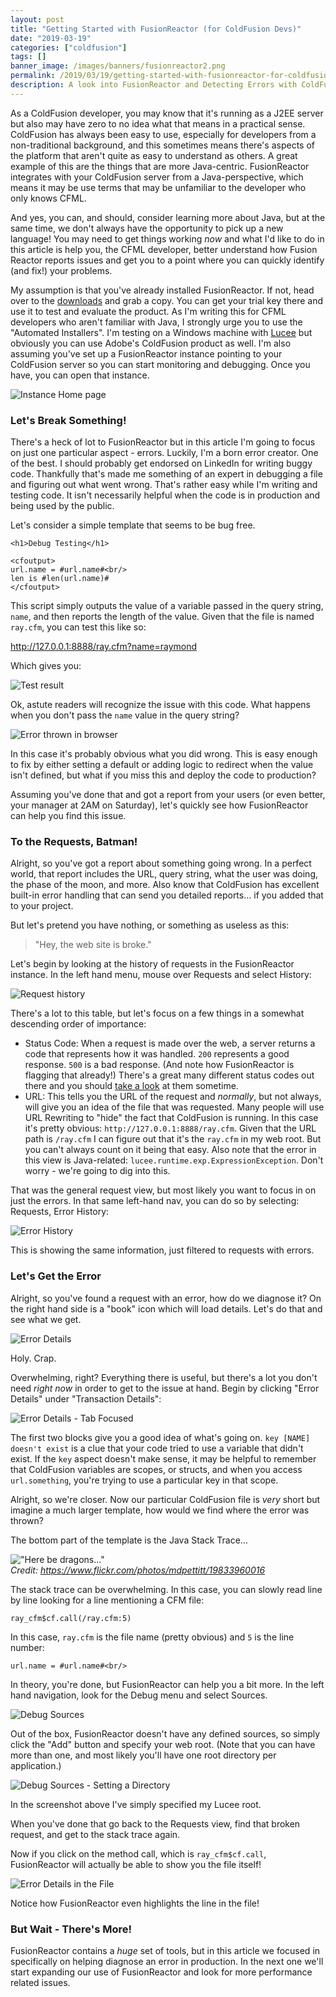 ```yaml
---
layout: post
title: "Getting Started with FusionReactor (for ColdFusion Devs)"
date: "2019-03-19"
categories: ["coldfusion"]
tags: []
banner_image: /images/banners/fusionreactor2.png
permalink: /2019/03/19/getting-started-with-fusionreactor-for-coldfusion-devs
description: A look into FusionReactor and Detecting Errors with ColdFusion pages.
---
```


As a ColdFusion developer, you may know that it's running as a J2EE server but also may have zero to no idea what that means in a practical sense. ColdFusion has always been easy to use, especially for developers from a non-traditional background, and this sometimes means there's aspects of the platform that aren't quite as easy to understand as others. A great example of this are the things that are more Java-centric. FusionReactor integrates with your ColdFusion server from a Java-perspective, which means it may be use terms that may be unfamiliar to the developer who only knows CFML. 

And yes, you can, and should, consider learning more about Java, but at the same time, we don't always have the opportunity to pick up a new language! You may need to get things working *now* and what I'd like to do in this article is help you, the CFML developer, better understand how Fusion Reactor reports issues and get you to a point where you can quickly identify (and fix!) your problems. 

My assumption is that you've already installed FusionReactor. If not, head over to the [downloads](https://www.fusion-reactor.com/download/) and grab a copy. You can get your trial key there and use it to test and evaluate the product. As I'm writing this for CFML developers who aren't familiar with Java, I strongly urge you to use the "Automated Installers". I'm testing on a Windows machine with [Lucee](https://lucee.org/) but obviously you can use Adobe's ColdFusion product as well.  I'm also assuming you've set up a FusionReactor instance pointing to your ColdFusion server so you can start monitoring and debugging. Once you have, you can open that instance.

![Instance Home page](https://static.raymondcamden.com/images/2019/03/instance_home.png)

### Let's Break Something!

There's a heck of lot to FusionReactor but in this article I'm going to focus on just one particular aspect - errors. Luckily, I'm a born error creator. One of the best. I should probably get endorsed on LinkedIn for writing buggy code. Thankfully that's made me something of an expert in debugging a file and figuring out what went wrong. That's rather easy while I'm writing and testing code. It isn't necessarily helpful when the code is in production and being used by the public.

Let's consider a simple template that seems to be bug free.

```markup
<h1>Debug Testing</h1>

<cfoutput>
url.name = #url.name#<br/>
len is #len(url.name)#
</cfoutput>
```

This script simply outputs the value of a variable passed in the query string, `name`, and then reports the length of the value. Given that the file is named `ray.cfm`, you can test this like so:

http://127.0.0.1:8888/ray.cfm?name=raymond

Which gives you:

![Test result](https://static.raymondcamden.com/images/2019/03/test1.png)

Ok, astute readers will recognize the issue with this code. What happens when you don't pass the `name` value in the query string?

![Error thrown in browser](https://static.raymondcamden.com/images/2019/03/raw_error.png)

In this case it's probably obvious what you did wrong. This is easy enough to fix by either setting a default or adding logic to redirect when the value isn't defined, but what if you miss this and deploy the code to production? 

Assuming you've done that and got a report from your users (or even better, your manager at 2AM on Saturday), let's quickly see how FusionReactor can help you find this issue.

### To the Requests, Batman!

Alright, so you've got a report about something going wrong. In a perfect world, that report includes the URL, query string, what the user was doing, the phase of the moon, and more. Also know that ColdFusion has excellent built-in error handling that can send you detailed reports... if you added that to your project.

But let's pretend you have nothing, or something as useless as this:

<blockquote>
"Hey, the web site is broke."
</blockquote>

Let's begin by looking at the history of requests in the FusionReactor instance. In the left hand menu, mouse over Requests and select History:

![Request history](https://static.raymondcamden.com/images/2019/03/history.png)

There's a lot to this table, but let's focus on a few things in a somewhat descending order of importance:

* Status Code: When a request is made over the web, a server returns a code that represents how it was handled. `200` represents a good response. `500` is a bad response. (And note how FusionReactor is flagging that already!) There's a great many different status codes out there and you should [take a look](https://en.wikipedia.org/wiki/List_of_HTTP_status_codes) at them sometime.
* URL: This tells you the URL of the request and *normally*, but not always, will give you an idea of the file that was requested. Many people will use URL Rewriting to "hide" the fact that ColdFusion is running. In this case it's pretty obvious: `http://127.0.0.1:8888/ray.cfm`. Given that the URL path is `/ray.cfm` I can figure out that it's the `ray.cfm` in my web root. But you can't always count on it being that easy. Also note that the error in this view is Java-related: `lucee.runtime.exp.ExpressionException`. Don't worry - we're going to dig into this. 

That was the general request view, but most likely you want to focus in on just the errors. In that same left-hand nav, you can do so by selecting: Requests, Error History:

![Error History](https://static.raymondcamden.com/images/2019/03/error_history.png)

This is showing the same information, just filtered to requests with errors.

### Let's Get the Error

Alright, so you've found a request with an error, how do we diagnose it? On the right hand side is a "book" icon which will load details. Let's do that and see what we get.

![Error Details](https://static.raymondcamden.com/images/2019/03/error_details.png)

Holy. Crap. 

Overwhelming, right? Everything there is useful, but there's a lot you don't need *right now* in order to get to the issue at hand. Begin by clicking "Error Details" under "Transaction Details":

![Error Details - Tab Focused](https://static.raymondcamden.com/images/2019/03/error_details2.png)

The first two blocks give you a good idea of what's going on. `key [NAME] doesn't exist` is a clue that your code tried to use a variable that didn't exist. If the `key` aspect doesn't make sense, it may be helpful to remember that ColdFusion variables are scopes, or structs, and when you access `url.something`, you're trying to use a particular key in that scope. 

Alright, so we're closer. Now our particular ColdFusion file is *very* short but imagine a much larger template, how would we find where the error was thrown? 

The bottom part of the template is the Java Stack Trace...

!["Here be dragons..."](https://static.raymondcamden.com/images/2019/03/here_be_dragons.jpg)
<br/><i>Credit: <https://www.flickr.com/photos/mdpettitt/19833960016></i>


The stack trace can be overwhelming. In this case, you can slowly read line by line looking for a line mentioning a CFM file:

	ray_cfm$cf.call(/ray.cfm:5)

In this case, `ray.cfm` is the file name (pretty obvious) and `5` is the line number:

	url.name = #url.name#<br/>

In theory, you're done, but FusionReactor can help you a bit more. In the left hand navigation, look for the Debug menu and select Sources.

![Debug Sources](https://static.raymondcamden.com/images/2019/03/sources.png)

Out of the box, FusionReactor doesn't have any defined sources, so simply click the "Add" button and specify your web root. (Note that you can have more than one, and most likely you'll have one root directory per application.)

![Debug Sources - Setting a Directory](https://static.raymondcamden.com/images/2019/03/sources2.png)

In the screenshot above I've simply specified my Lucee root.

When you've done that go back to the Requests view, find that broken request, and get to the stack trace again.

Now if you click on the method call, which is `ray_cfm$cf.call`, FusionReactor will actually be able to show you the file itself!

![Error Details in the File](https://static.raymondcamden.com/images/2019/03/error_details3.png)

Notice how FusionReactor even highlights the line in the file! 

### But Wait - There's More!

FusionReactor contains a *huge* set of tools, but in this article we focused in specifically on helping diagnose an error in production. In the next one we'll start expanding our use of FusionReactor and look for more performance related issues. 